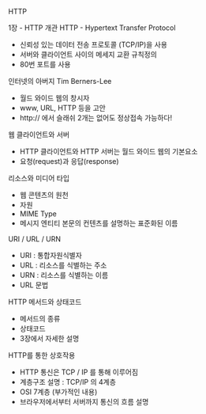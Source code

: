 HTTP

1장 - HTTP 개관
HTTP - Hypertext Transfer Protocol
- 신뢰성 있는 데이터 전송 프로토콜 (TCP/IP)을 사용
- 서버와 클라이언트 사이의 메세지 교환 규칙정의
- 80번 포트를 사용

인터넷의 아버지 Tim Berners-Lee
- 월드 와이드 웹의 창시자 
- www, URL, HTTP 등을 고안
- http:// 에서 슬래쉬 2개는 없어도 정상접속 가능하다!

웹 클라이언트와 서버
- HTTP 클라이언트와 HTTP 서버는 월드 와이드 웹의 기본요소
- 요청(request)과 응답(response)

리소스와 미디어 타입
- 웹 콘텐츠의 원천
- 자원
- MIME Type
- 메시지 엔티티 본문의 컨텐츠를 설명하는 표준화된 이름

URI / URL / URN
- URI : 통합자원식별자
- URL : 리소스를 식별하는 주소
- URN : 리소스를 식별하는 이름
- URL 문법

HTTP 메서드와 상태코드 
- 메서드의 종류
- 상태코드
- 3장에서 자세한 설명

HTTP를 통한 상호작용
- HTTP 통신은 TCP / IP 를 통해 이루어짐
- 계층구조 설명 : TCP/IP 의 4계층
- OSI 7계층 (부가적인 내용)
- 브라우저에서부터 서버까지 통신의 흐름 설명
